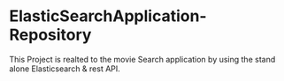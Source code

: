 # ElasticSearchApplication-Repository

This Project is realted to the movie Search application by using the stand alone Elasticsearch & rest API. 
